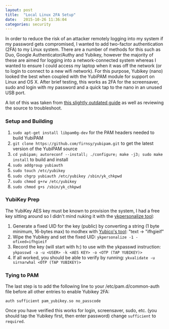 ```yaml
---
layout: post
title:  "Local Linux 2FA Setup"
date:   2015-10-26 11:36:04
categories: security
---
```

In order to reduce the risk of an attacker remotely logging into my system if my password gets compromised, I wanted to add two-factor authentication (2FA) to my Linux system. 
There are a number of methods for this such as Duo, Google Authenticator/Authy and Yubikey, however the majority of these are aimed for logging into a network-connected system
whereas I wanted to ensure I could access my laptop when it was off the network (or to login to connect to a new wifi network). For this purpose, Yubikey (nano) looked the best
when coupled with the YubiPAM module for support on Linux and OS X. After brief testing, this works as 2FA for the screensaver, sudo and login with my password and a quick tap to 
the nano in an unused USB port.

A lot of this was taken from [this slightly outdated guide](https://blog.rootshell.be/2009/03/27/yubikey-authentication-on-linux/) as well as reviewing the source to troubleshoot.

### Setup and Building
1. ```sudo apt-get install libpam0g-dev``` for the PAM headers needed to build YubiPAM
2. ```git clone https://github.com/firnsy/yubipam.git``` to get the latest version of the YubiPAM source
3. ```cd yubipam; autoreconf --install; ./configure; make -j3; sudo make install``` to build and install
4. ```sudo addgroup yubiauth```
5. ```sudo touch /etc/yubikey```
6. ```sudo chgrp yubiauth /etc/yubikey /sbin/yk_chkpwd```
7. ```sudo chmod g+rw /etc/yubikey```
8. ```sudo chmod g+s /sbin/yk_chkpwd```

### YubiKey Prep
The YubiKey AES key must be known to provision the system, I had a free key sitting around so I didn't mind nuking it with the [ykpersonalize tool](https://www.yubico.com/products/services-software/personalization-tools/):

1. Generate a fixed UID for the key (public) by converting a string (1 byte minimum, 16-bytes max) to modhex with [Yubico's tool](https://demo.yubico.com/modhex.php): "text -> "ifhgieif"
2. Wipe the Yubikey and set the fixed UID: ```ykpersonalize -1 -ofixed=ifhgieif```
3. Record the key (will start with h:) to use with the ykpasswd instruction: ```ykpasswd -a -u <USER> -k <AES KEY> -o <OTP (TAP YUBIKEY)>```
4. If all worked, you should be able to verify by running: ```ykvalidate -u sirnarwhal <OTP (TAP YUBIKEY)>```

### Tying to PAM
The last step is to add the following line to your /etc/pam.d/common-auth file before all other entries to enable Yubikey 2FA:

```auth sufficient pam_yubikey.so no_passcode```

Once you have verified this works for login, screensaver, sudo, etc. (you should tap the Yubikey first, then enter password) change ```sufficient``` to ```required```.